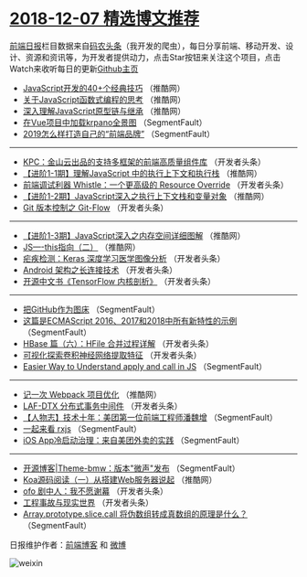 # [2018-12-07 精选博文推荐](http://hao.caibaojian.com/date/2018/12/07)

[前端日报](http://caibaojian.com/c/news)栏目数据来自[码农头条](http://hao.caibaojian.com/)（我开发的爬虫），每日分享前端、移动开发、设计、资源和资讯等，为开发者提供动力，点击Star按钮来关注这个项目，点击Watch来收听每日的更新[Github主页](https://github.com/kujian/frontendDaily)
* [JavaScript开发的40+个经典技巧](http://hao.caibaojian.com/93952.html) （推酷网）
* [关于JavaScript函数式编程的思考](http://hao.caibaojian.com/93949.html) （推酷网）
* [深入理解JavaScript原型链与继承](http://hao.caibaojian.com/93945.html) （推酷网）
* [在Vue项目中加载krpano全景图](http://hao.caibaojian.com/93989.html) （SegmentFault）
* [2019怎么样打造自己的“前端品牌”](http://hao.caibaojian.com/93879.html) （SegmentFault）

***
* [KPC：金山云出品的支持多框架的前端高质量组件库](http://hao.caibaojian.com/93903.html) （开发者头条）
* [【进阶1-1期】理解JavaScript 中的执行上下文和执行栈](http://hao.caibaojian.com/93946.html) （推酷网）
* [前端调试利器 Whistle：一个更高级的 Resource Override](http://hao.caibaojian.com/93894.html) （开发者头条）
* [【进阶1-2期】JavaScript深入之执行上下文栈和变量对象](http://hao.caibaojian.com/93947.html) （推酷网）
* [Git 版本控制之 Git-Flow](http://hao.caibaojian.com/93905.html) （开发者头条）

***
* [【进阶1-3期】JavaScript深入之内存空间详细图解](http://hao.caibaojian.com/93948.html) （推酷网）
* [JS—-this指向（二）](http://hao.caibaojian.com/93939.html) （推酷网）
* [疟疾检测：Keras 深度学习医学图像分析](http://hao.caibaojian.com/93909.html) （开发者头条）
* [Android 架构之长连接技术](http://hao.caibaojian.com/93895.html) （开发者头条）
* [开源中文书《TensorFlow 内核剖析》](http://hao.caibaojian.com/93906.html) （开发者头条）

***
* [把GitHub作为图床](http://hao.caibaojian.com/93985.html) （SegmentFault）
* [这篇是ECMAScript 2016、2017和2018中所有新特性的示例](http://hao.caibaojian.com/93877.html) （SegmentFault）
* [HBase 篇（六）：HFile 合并过程详解](http://hao.caibaojian.com/93910.html) （开发者头条）
* [可视化探索卷积神经网络提取特征](http://hao.caibaojian.com/93911.html) （开发者头条）
* [Easier Way to Understand apply and call in JS](http://hao.caibaojian.com/93990.html) （SegmentFault）

***
* [记一次 Webpack 项目优化](http://hao.caibaojian.com/93943.html) （推酷网）
* [LAF-DTX 分布式事务中间件](http://hao.caibaojian.com/93912.html) （开发者头条）
* [【人物志】技术十年：美团第一位前端工程师潘魏增](http://hao.caibaojian.com/93981.html) （SegmentFault）
* [一起来看 rxjs](http://hao.caibaojian.com/93881.html) （SegmentFault）
* [iOS App冷启动治理：来自美团外卖的实践](http://hao.caibaojian.com/93982.html) （SegmentFault）

***
* [开源博客|Theme-bmw：版本&quot;微声&quot;发布](http://hao.caibaojian.com/93882.html) （SegmentFault）
* [Koa源码阅读（一）从搭建Web服务器说起](http://hao.caibaojian.com/93935.html) （推酷网）
* [ofo 剧中人：我不愿谢幕](http://hao.caibaojian.com/93893.html) （开发者头条）
* [工程事故与现实世界](http://hao.caibaojian.com/93904.html) （开发者头条）
* [Array.prototype.slice.call 将伪数组转成真数组的原理是什么？](http://hao.caibaojian.com/93983.html) （SegmentFault）

日报维护作者：[前端博客](http://caibaojian.com/) 和 [微博](http://caibaojian.com/go/weibo)

![weixin](https://user-images.githubusercontent.com/3055447/38468989-651132ac-3b80-11e8-8e6b-15122322a9d7.png)